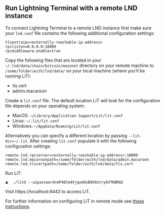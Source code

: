 ## Run Lightning Terminal with a remote LND instance
To connect Lightning Terminal to a remote LND instance first make sure your `lnd.conf` file contains the following additional configuration settings:
```text
tlsextraip=<externally-reachable-ip-address>
rpclisten=0.0.0.0:10009
rpcmiddleware.enable=true
```

Copy the following files that are located in your `~/.lnd/data/chain/bitcoin/mainnet` directory on your remote machine to `/some/folder/with/lnd/data/` on your local machine (where you’ll be running LiT):
- tls.cert
- admin.macaroon

Create a `lit.conf` file. The default location LiT will look for the configuration file depends on your operating system:
- MacOS: `~/Library/Application Support/Lit/lit.conf`
- Linux: `~/.lit/lit.conf`
- Windows: `~/AppData/Roaming/Lit/lit.conf`

Alternatively you can specify a different location by passing `--lit-dir=~/.lit`.  After creating `lit.conf` populate it with the following configuration settings:
```text
remote.lnd.rpcserver=<externally-reachable-ip-address>:10009
remote.lnd.macaroonpath=/some/folder/with/lnd/data/admin.macaroon
remote.lnd.tlscertpath=/some/folder/with/lnd/data/tls.cert
```

Run LiT:
```shell
⛰  ./litd --uipassword=UP48lm4VjqxmOxB9X9stry6VTKBRQI
```

Visit https://localhost:8443 to access LiT.

For further information on configuring LiT in remote mode see [these instructions](config-lnd-remote.md).
